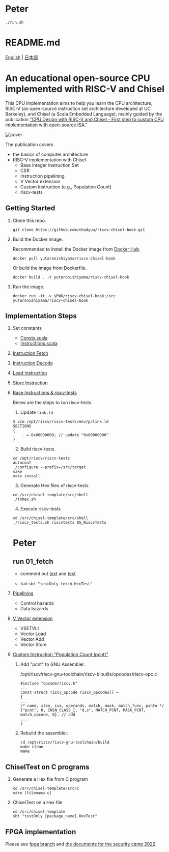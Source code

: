 # Peter

```
./run.sh
```

# README.md

[English](README.md) | [日本語](README.ja.md)

# An educational open-source CPU implemented with RISC-V and Chisel

This CPU implementation aims to help you learn the CPU architecture, RISC-V (an open-source instruction set architecture developed at UC Berkeley), and Chisel (a Scala Embedded Language), mainly guided by the publication ["CPU Design with RISC-V and Chisel - First step to custom CPU implementation with open-source ISA."](https://www.amazon.co.jp/dp/4297123053/
)

![cover](https://user-images.githubusercontent.com/8579255/130305929-17113e1b-c9e7-4e51-8213-7238a140c01a.jpg)

The publication covers
- the basics of computer architecture
- RISC-V implementation with Chisel
	- Base Integer Instruction Set
	- CSR
	- Instruction pipelining
	- V Vector extension
	- Custom Instruction (e.g., Population Count)
	- riscv-tests

## Getting Started

1. Clone this repo.
	
	```
	git clone https://github.com/chadyuu/riscv-chisel-book.git
	```

2. Build the Docker image.

	Recommended to install the Docker image from [Docker Hub](https://hub.docker.com/repository/docker/yutaronishiyama/riscv-chisel-book).

	```
	docker pull yutaronishiyama/riscv-chisel-book
	```

	Or build the image from Dockerfile.
	```
	docker build . -t yutaronishiyama/riscv-chisel-book
	```

3. Run the image.

	```
	docker run -it -v $PWD/riscv-chisel-book:/src yutaronishiyama/riscv-chisel-book
	```

## Implementation Steps

1. Set constants

	- [Consts.scala](https://github.com/chadyuu/riscv-chisel-book/blob/master/chisel-template/src/main/scala/common/Consts.scala)
	- [Instructions.scala](https://github.com/chadyuu/riscv-chisel-book/blob/master/chisel-template/src/main/scala/common/Instructions.scala)

2. [Instruction Fetch](https://github.com/chadyuu/riscv-chisel-book/tree/master/chisel-template/src/main/scala/01_fetch)

3. [Instruction Decode](https://github.com/chadyuu/riscv-chisel-book/tree/master/chisel-template/src/main/scala/02_decode)

4. [Load Instruction](https://github.com/chadyuu/riscv-chisel-book/tree/master/chisel-template/src/main/scala/03_lw)

5. [Store Instruction](https://github.com/chadyuu/riscv-chisel-book/tree/master/chisel-template/src/main/scala/04_sw)

6. [Base Instructions & riscv-tests](https://github.com/chadyuu/riscv-chisel-book/tree/master/chisel-template/src/main/scala/05_riscvtests)

	Below are the steps to run riscv-tests.

	1. Update `link.ld`

	```
	$ vim /opt/riscv/riscv-tests/env/p/link.ld
	SECTIONS
	{
		. = 0x00000000; // update "0x80000000"
	}
	```

	2. Build riscv-tests.

	```
	cd /opt/riscv/riscv-tests
	autoconf
	./configure --prefix=/src/target
	make
	make install
	```

	3. Generate Hex files of riscv-tests.

	```
	cd /src/chisel-template/src/shell
	./tohex.sh
	```

	4. Execute riscv-tests

	```
	cd /src/chisel-template/src/shell
	./riscv_tests.sh riscvtests 05_RiscvTests
	```

	# Peter

	## run 01_fetch

	- comment out [text](chisel-template/src/main/scala/Memory.scala) and [text](chisel-template/src/test/scala/RiscvTests.scala)

	- run `sbt "testOnly fetch.HexTest"`

7. [Pipelining](https://github.com/chadyuu/riscv-chisel-book/tree/master/chisel-template/src/main/scala/09_pipeline_datahazard)

	- Control hazards
	- Data hazards

8. [V Vector extension](https://github.com/chadyuu/riscv-chisel-book/tree/master/chisel-template/src/main/scala/13_vse)

	- VSETVLI
	- Vector Load
	- Vector Add
	- Vector Store

9. [Custom Instruction "Population Count (pcnt)"](https://github.com/chadyuu/riscv-chisel-book/tree/master/chisel-template/src/main/scala/14_pcnt)

	1. Add "pcnt" to GNU Assembler.

		/opt/riscv/riscv-gnu-toolchain/riscv-binutils/opcodes/riscv-opc.c
		```
		#include "opcode/riscv.h"
		...
		const struct riscv_opcode riscv_opcodes[] =
		{
		...
		/* name, xlen, isa, operands, match, mask, match_func, pinfo */
		{"pcnt", 0, INSN_CLASS_I, "d,s", MATCH_PCNT, MASK_PCNT, match_opcode, 0}, // add
		...
		}
		```

	2. Rebuild the assembler.

		```
		cd /opt/riscv/riscv-gnu-toolchain/build
		make clean
		make
		```

## ChiselTest on C programs

1. Generate a Hex file from C program

	```
	cd /src/chisel-template/src/c
	make [filename.c]
	```

2. ChiselTest on a Hex file

	```
	cd /src/chisel-template
	sbt "testOnly [package_name].HexTest"
	```

## FPGA implementation

Please see [fpga branch](https://github.com/chadyuu/riscv-chisel-book/tree/fpga) and [the documents for the security camp 2022](https://github.com/ciniml/seccamp_2022_riscv_cpu/tree/main/slide).
